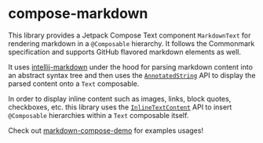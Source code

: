 # compose-markdown

This library provides a Jetpack Compose Text component `MarkdownText` for rendering markdown in a `@Composable` hierarchy. It follows the Commonmark specification and supports GitHub flavored markdown elements as well.

It uses [intellij-markdown](https://github.com/valich/intellij-markdown) under the hood for parsing markdown content into an abstract syntax tree and then uses the [`AnnotatedString`](https://developer.android.com/reference/kotlin/androidx/compose/ui/text/AnnotatedString.html) API to display the parsed content onto a `Text` composable.

In order to display inline content such as images, links, block quotes, checkboxes, etc. this library uses the [`InlineTextContent`](https://developer.android.com/reference/kotlin/androidx/compose/foundation/text/InlineTextContent) API to insert `@Composable` hierarchies within a `Text` composable itself.

Check out [markdown-compose-demo](https://github.com/tylerbwong/stack/tree/master/compose-markdown-demo) for examples usages!

